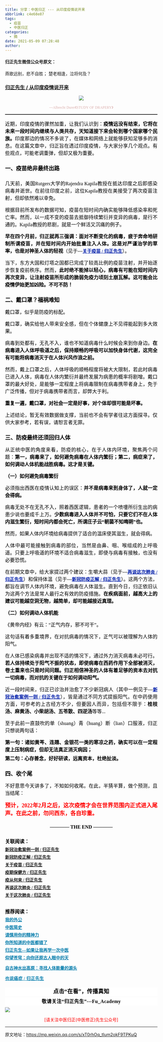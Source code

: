 ```yaml
---
title: 分享：中医归正 --- 从印度疫情说开来
abbrlink: c4e68e87
tags:
  - 疫苗
  - 中医归正
categories:
  - 摘
date: 2021-05-09 07:28:48
author:
---
```


#### 归正先生微信公众号原文：

燕歌远别，悲不自胜；
楚老相逢，泣将何及？

<!-- more -->

###  [归正先生 / 从印度疫情说开来](https://mp.weixin.qq.com/s/xT0rhOq_tIum2okF9TPKuQ "跳转至原文")



<div class="rich_media_content ">
                    <p style="text-align: center;"><img class="rich_pages js_insertlocalimg" src="https://tva2.sinaimg.cn/large/8bf740e1gy1gqbtpk4wmkj20ku0hwx4g.jpg" data-type="jpeg" data-w="750" style=""  /></p><p style="margin-bottom: 10px;white-space: normal;text-align: center;line-height: normal;"><span style="background-color: rgb(255, 255, 255);color: rgb(215, 171, 169);font-family: 仿宋;font-size: 12px;">---Albrecht Durer</span><span style="background-color: rgb(255, 255, 255);color: rgb(215, 171, 169);font-family: 仿宋;font-size: 12px;">《STUDY OF DRAPERY</span><span style="background-color: rgb(255, 255, 255);color: rgb(215, 171, 169);font-family: 仿宋;font-size: 12px;">》</span><br  /></p><hr style="white-space: normal;border-style: solid;border-right-width: 0px;border-bottom-width: 0px;border-left-width: 0px;border-color: rgba(0, 0, 0, 0.1);transform-origin: 0px 0px;transform: scale(1, 0.5);"  /><section style="margin: 15px 0cm 25px;white-space: normal;text-align: justify;"><span style="color: rgb(0, 0, 0);font-family: 仿宋;font-size: 16px;">近期，印度疫情的骤然加重，让我们认识到：</span><strong><span style="color: rgb(0, 0, 0);font-family: 仿宋;font-size: 16px;">疫情远没有结束，它将在未来一段时间内继续与人类共存，天知道接下来会轮到哪个国家哪个民族。</span></strong><span style="color: rgb(0, 0, 0);font-family: 仿宋;font-size: 16px;">印度那边的情况不多说了，在媒体和网络上就能够获知足够多的消息。</span><span style="color: rgb(0, 0, 0);font-family: 仿宋;font-size: 16px;">在这篇文章中，归正旨在透过印度疫情，与大家分享几个观点。</span><span style="color: rgb(0, 0, 0);font-family: 仿宋;font-size: 16px;">有些观点，可能老调重弹，但却又极为重要。</span></section><p style="margin: 15px 0cm 25px;white-space: normal;text-align: justify;"><strong style="font-size: 18px;"><span style="color: rgb(0, 0, 0);font-family: 仿宋;">一、疫苗绝非最终出路</span></strong></p><section style="margin-bottom: 15px;margin-top: 15px;text-align: justify;"><span style="color: rgb(0, 0, 0);font-family: 仿宋;font-size: 16px;">几天前，美国Rutgers大学的Rajendra Kapila教授在抵达印度之后即感染病毒并逝世。在前往印度之前，这位Kapila教授在美接受了两次疫苗注射，但却依然难以幸免。</span></section><section style="margin-bottom: 15px;margin-top: 15px;text-align: justify;"><span style="color: rgb(0, 0, 0);font-family: 仿宋;font-size: 16px;">根据目前所发布的数据可知，疫苗在短时间内确实能够降低感染率和死亡率。然而，以一成不变的疫苗去抵御持续繁衍并变异的病毒，是行不通的。Kapila教授的悲剧，就是一个鲜活又沉痛的例子。</span></section><section style="margin-bottom: 15px;margin-top: 15px;text-align: justify;"><span style="color: rgb(0, 0, 0);"><strong><span style="font-family: 仿宋;font-size: 16px;">早在四个月前，归正就再三强调：</span></strong><strong><span style="font-family: 仿宋;font-size: 16px;">面对不断变化的病毒，疲于奔命地研制所谓疫苗，并在短时间内开始批量注入人体。这是对严谨治学的草率，也是对神圣人体的轻视</span></strong></span><span style="color: rgb(0, 0, 0);font-family: 仿宋;font-size: 16px;">（见于---</span><a target="_blank" href="http://mp.weixin.qq.com/s?__biz=MzI5NzQzMzY5NQ==&amp;mid=2247484404&amp;idx=1&amp;sn=3b6fc1dae511f8bc0ab3625dcb557be4&amp;chksm=ecb46cc4dbc3e5d2795fc4b1af0e295d9b89ad68b1ffe126148313b9c88c170bac8ae935dbba&amp;scene=21#wechat_redirect" data-itemshowtype="0" tab="innerlink" data-linktype="2" style="text-decoration: underline;color: rgb(2, 30, 170);font-size: 15px;"><span style="text-decoration: underline;color: rgb(2, 30, 170);font-size: 15px;"><strong><span style="color: rgb(2, 30, 170);text-decoration: underline;font-family: 仿宋;">关于疫苗 / 归正先生</span></strong></span></a><span style="color: rgb(0, 0, 0);font-family: 仿宋;font-size: 16px;">）。</span></section><p style="margin-top: 15px;margin-bottom: 25px;text-align: justify;"><span style="color: rgb(0, 0, 0);font-family: 仿宋;font-size: 16px;">当下，东方大国和灯塔之国都已完成了较高比例的疫苗注射，并开始逐步恢复疫前秩序。然而，</span><span style="color: rgb(0, 0, 0);"><strong><span style="color: rgb(0, 0, 0);font-family: 仿宋;font-size: 16px;">此时绝不能掉以轻心，病毒有可能在短时间内再次变异，让注射疫苗所形成的脆弱免疫力顷刻土崩瓦解。</span></strong><strong><span style="color: rgb(0, 0, 0);font-family: 仿宋;font-size: 16px;">这可能会比疫情伊始更加凶险。不可不防！</span></strong></span></p><section style="margin-bottom: 15px;margin-top: 15px;text-align: justify;"><span style="font-size: 18px;"><strong><span style="font-size: 18px;color: rgb(0, 0, 0);font-family: 仿宋;">二、戴口罩？福祸难知</span></strong></span></section><section style="margin-bottom: 15px;margin-top: 15px;text-align: justify;"><span style="color: rgb(0, 0, 0);font-family: 仿宋;font-size: 16px;">戴口罩，似乎是防疫的标配。</span></section><section style="margin-bottom: 15px;margin-top: 15px;text-align: justify;"><span style="color: rgb(0, 0, 0);font-family: 仿宋;font-size: 16px;">戴口罩，确实给他人带来安全感，但在个体健康上不见得能起到多大效果。</span></section><section style="margin-bottom: 15px;margin-top: 15px;text-align: justify;"><span style="color: rgb(0, 0, 0);font-family: 仿宋;font-size: 16px;">病毒到处都有，无孔不入，谁也不知道病毒什么时候会来到你身边。</span><strong><span style="font-family: 仿宋;font-size: 16px;color: rgb(0, 0, 0);">在病毒进入人体呼吸道之后，保持顺畅的呼吸可以加快身体代谢，这完全有可能将病毒消灭于在人体兴风作浪之前。</span></strong></section><section style="margin-bottom: 15px;margin-top: 15px;text-align: justify;"><span style="color: rgb(0, 0, 0);font-family: 仿宋;font-size: 16px;">然而，戴上口罩之后，人体呼吸的顺畅程度将被大大限制，若此时病毒已进入人体，病毒在人体内繁衍并最终发展为病患的概率将剧增。戴口罩的最大好处，是能够一定程度上将病毒限制在病毒携带者身上，免于广泛传播，但对于病毒携带者而言，却弊大于利。</span></section><section style="margin-bottom: 15px;margin-top: 15px;text-align: justify;"><strong><span style="color: rgb(0, 0, 0);font-family: 仿宋;font-size: 16px;">重复一遍，戴口罩，对社会一定是好事，对个体却很可能是坏事。</span></strong></section><section style="margin-bottom: 15px;margin-top: 15px;text-align: justify;"><span style="color: rgb(0, 0, 0);font-family: 仿宋;font-size: 16px;">上述结论，暂无有效数据做支撑，当前也不会有学者往这方面探寻。仅供大家参考，若有误，请恕言者无罪。</span></section><p style="margin-bottom: 15px;margin-top: 25px;text-align: justify;"><span style="font-size: 18px;"><strong><span style="font-size: 18px;color: rgb(0, 0, 0);font-family: 仿宋;">三、防疫最终还须回归人体</span></strong></span></p><section style="margin-bottom: 15px;margin-top: 15px;text-align: justify;"><span style="color: rgb(0, 0, 0);font-family: 仿宋;font-size: 16px;">从正统中医的角度来看，防疫的核心，在于人体内环境，聚焦两个问题：<strong>第一，病毒来了，如何避免病毒在人体内繁衍；第二，病症来了，如何调动人体机能战胜病毒。这才是关键。</strong></span></section><section style="margin-bottom: 15px;margin-top: 15px;text-align: justify;"><strong><span style="color: rgb(0, 0, 0);font-family: 仿宋;font-size: 16px;">（一）如何避免病毒繁衍</span></strong></section><section style="margin-bottom: 15px;margin-top: 15px;text-align: justify;"><span style="color: rgb(0, 0, 0);font-family: 仿宋;font-size: 16px;">必须指出西医在疫情认知上的误区：<strong>并不是病毒来到身体了，人就一定会得病。</strong></span></section><section style="margin-bottom: 15px;margin-top: 15px;text-align: justify;"><span style="color: rgb(0, 0, 0);font-family: 仿宋;font-size: 16px;">病毒无处不在无孔不入，照着西医逻辑，患者的一个喷嚏所衍生出的病患少说也要成千上万。<strong>少数病毒进入人体并不可怕，只要它们不在人体内滋生繁衍，短时间内都会死亡，所谓庄子云“朝菌不知晦朔”也。</strong></span></section><section style="margin-bottom: 15px;margin-top: 15px;text-align: justify;"><span style="color: rgb(0, 0, 0);font-family: 仿宋;font-size: 16px;">然而，如果人体内环境给病毒提供了适合的温床使其滋生，就会得病。</span></section><section style="margin-bottom: 15px;margin-top: 15px;text-align: justify;"><span style="color: rgb(0, 0, 0);font-family: 仿宋;font-size: 16px;">人体中最可能接触到病毒的部位，当然是由鼻、咽、喉组成的上呼吸道。只要上呼吸道的环境不适合病毒滋生，即使与病毒有接触，也没有必要恐慌。</span></section><section style="margin-bottom: 15px;margin-top: 15px;text-align: justify;"><span style="color: rgb(0, 0, 0);font-family: 仿宋;font-size: 16px;">在前期文章中，给大家提过两个建议：生嚼大蒜（见于---</span><a target="_blank" href="http://mp.weixin.qq.com/s?__biz=MzI5NzQzMzY5NQ==&amp;mid=2247484236&amp;idx=1&amp;sn=309936129bef12e6e45d385511e75a41&amp;chksm=ecb46c7cdbc3e56a48329c8f114290cd0da94ca014a31bfca0c6f58c5cf753694a1f8cd92b5b&amp;scene=21#wechat_redirect" data-itemshowtype="0" tab="innerlink" data-linktype="2" style="text-decoration: underline;color: rgb(2, 30, 170);font-size: 15px;"><span style="text-decoration: underline;color: rgb(2, 30, 170);font-size: 15px;"><strong><span style="color: rgb(2, 30, 170);text-decoration: underline;font-family: 仿宋;">再谈这次肺炎 / 归正先生</span></strong></span></a><span style="color: rgb(0, 0, 0);font-family: 仿宋;font-size: 16px;">）和保持体温（见于---</span><a target="_blank" href="http://mp.weixin.qq.com/s?__biz=MzI5NzQzMzY5NQ==&amp;mid=2247484417&amp;idx=1&amp;sn=77117305622f4e0d82952c2e974afbc6&amp;chksm=ecb46b31dbc3e22760458e22fa845268edff44c0c192e4d8076ea9258e3b04083b79058b592f&amp;scene=21#wechat_redirect" data-itemshowtype="0" tab="innerlink" data-linktype="2" style="text-decoration: underline;color: rgb(2, 30, 170);font-size: 15px;"><span style="text-decoration: underline;color: rgb(2, 30, 170);font-size: 15px;"><strong><span style="color: rgb(2, 30, 170);text-decoration: underline;font-family: 仿宋;">新冠防疫正解 / 归正先生</span></strong></span></a><span style="color: rgb(0, 0, 0);font-family: 仿宋;font-size: 16px;">）。这两个方法，都旨在调节人体内环境，避免病毒在人体滋生。直到今日，归正依旧认为这两个方法是常人最行之有效的防疫措施。<strong>在疾病面前，越高大上的建议可能越空洞无物，越简单，却可能越接近真理。</strong></span></section><section style="margin-bottom: 15px;margin-top: 15px;text-align: justify;"><strong><span style="color: rgb(0, 0, 0);font-family: 仿宋;font-size: 16px;">（二）如何调动人体机能</span></strong></section><section style="margin-bottom: 15px;margin-top: 15px;text-align: justify;"><span style="color: rgb(0, 0, 0);font-family: 仿宋;font-size: 16px;">《黄帝内经》有云：“正气内存，邪不可干”。</span></section><section style="margin-bottom: 15px;margin-top: 15px;text-align: justify;"><span style="color: rgb(0, 0, 0);font-family: 仿宋;font-size: 16px;">这句话有着多重境界，在对抗病毒的情况下，正气可以被理解为人体的阳气。</span></section><section style="margin-bottom: 15px;margin-top: 15px;text-align: justify;"><span style="color: rgb(0, 0, 0);font-family: 仿宋;font-size: 16px;">在人体已感染病毒并出现不适的情况下，通过外力消灭病毒未必可行。<strong>若人体持续处于阳气不振的状态，即使病毒在西药作用下全部被消灭，卷土重来也只是时间问题。</strong><strong>归正相信神圣的人体有着足够的资本去对抗一切病毒，而对抗的关键在于如何调动阳气。</strong></span></section><section style="margin-bottom: 15px;margin-top: 15px;text-align: justify;"><span style="color: rgb(0, 0, 0);font-family: 仿宋;font-size: 16px;">近一段时间来，归正已诊治并治愈了不少新冠病人（其中一例见于---</span><a target="_blank" href="http://mp.weixin.qq.com/s?__biz=MzI5NzQzMzY5NQ==&amp;mid=2247484447&amp;idx=1&amp;sn=a21609383ce54fd446a4fc8bb96d56a1&amp;chksm=ecb46b2fdbc3e2399d863d2550d14e4c6671e699abf122baa33900555edc1b4ca3d8909906f9&amp;scene=21#wechat_redirect" data-itemshowtype="0" tab="innerlink" data-linktype="2" style="text-decoration: underline;color: rgb(2, 30, 170);font-size: 15px;"><span style="text-decoration: underline;color: rgb(2, 30, 170);font-size: 15px;"><strong><span style="color: rgb(2, 30, 170);text-decoration: underline;font-family: 仿宋;">新冠治愈案例一则 / 归正先生</span></strong></span></a><span style="color: rgb(0, 0, 0);font-family: 仿宋;font-size: 16px;">），皆是通过不同方式提振阳气。在中药使用方面，可参考的上古经方不少，但要因人而异，包括但不限于：<strong>桂枝汤、麻黄汤、小柴胡汤、五苓散、四逆汤</strong>等等...</span></section><section style="margin-bottom: 15px;margin-top: 15px;text-align: justify;"><span style="color: rgb(0, 0, 0);font-family: 仿宋;font-size: 16px;">至于此前一直鼓吹的单（shuang）青（huang）断（lian）口服液，归正只想说两句话：</span></section><p style="margin-top: 15px;text-align: justify;margin-bottom: 5px;"><strong><span style="color: rgb(0, 0, 0);font-family: 仿宋;font-size: 16px;">第一句：诸如黄芩、连翘、金银花一类的寒凉之药，确实可以在一定程度上压制病症，但却无法真正消灭病因；</span></strong><span style="color: rgb(0, 0, 0);font-family: 仿宋;font-size: 16px;"></span></p><p style="margin-bottom: 15px;text-align: justify;margin-top: 5px;"><strong><span style="color: rgb(0, 0, 0);font-family: 仿宋;font-size: 16px;">第二句：心存善念，好好研读，远离资本，杜绝扯淡。</span></strong><span style="color: rgb(0, 0, 0);font-family: 仿宋;font-size: 16px;"></span></p><section style="margin-bottom: 15px;margin-top: 25px;text-align: justify;"><span style="font-size: 18px;"><strong><span style="font-size: 18px;color: rgb(0, 0, 0);font-family: 仿宋;">四、收个尾</span></strong></span></section><section style="margin-bottom: 15px;margin-top: 15px;text-align: justify;"><span style="color: rgb(0, 0, 0);font-family: 仿宋;font-size: 16px;">不好意思今天讲多了，不知如何收尾。在此，半猜半算，做个预测，且当结尾：</span></section><section style="margin-top: 15px;text-align: justify;margin-bottom: 25px;"><strong><span style="color: rgb(255, 0, 0);font-family: 仿宋;font-size: 18px;">预计，2022年2月之后，这次疫情才会在世界范围内正式进入尾声。在此之前，勿问西东，各自珍重。</span></strong></section><p style="margin-top: 5px;margin-bottom: 5px;white-space: normal;line-height: normal;"><span style="color: rgb(0, 0, 0);font-family: 仿宋;font-size: 16px;"></span></p><p style="margin-top: 25px;margin-bottom: 5px;white-space: normal;text-align: center;"><strong><span style="color: rgb(0, 0, 0);font-family: 仿宋;font-size: 16px;">———— THE&nbsp;END ————</span></strong></p><section style="margin-top: 25px;white-space: normal;margin-bottom: 5px;"><strong><span style="color: rgb(0, 0, 0);font-family: 仿宋;font-size: 16px;">关联阅读：</span></strong></section><p style="margin-bottom: 5px;white-space: normal;margin-top: 5px;line-height: normal;"><a target="_blank" href="http://mp.weixin.qq.com/s?__biz=MzI5NzQzMzY5NQ==&amp;mid=2247484447&amp;idx=1&amp;sn=a21609383ce54fd446a4fc8bb96d56a1&amp;chksm=ecb46b2fdbc3e2399d863d2550d14e4c6671e699abf122baa33900555edc1b4ca3d8909906f9&amp;scene=21#wechat_redirect" data-itemshowtype="0" tab="innerlink" data-linktype="2"><strong style="text-decoration: underline;"><span style="font-family: 仿宋;font-size: 14px;text-align: center;">新冠治愈案例一则 / 归正先生</span></strong></a></p><p style="margin-top: 5px;margin-bottom: 5px;white-space: normal;line-height: normal;"><a target="_blank" href="http://mp.weixin.qq.com/s?__biz=MzI5NzQzMzY5NQ==&amp;mid=2247484417&amp;idx=1&amp;sn=77117305622f4e0d82952c2e974afbc6&amp;chksm=ecb46b31dbc3e22760458e22fa845268edff44c0c192e4d8076ea9258e3b04083b79058b592f&amp;scene=21#wechat_redirect" data-itemshowtype="0" tab="innerlink" data-linktype="2"><strong style="text-decoration: underline;"><span style="font-family: 仿宋;font-size: 14px;text-align: center;">新冠防疫正解 / 归正先生</span></strong></a><br  /></p><p style="margin-top: 5px;margin-bottom: 5px;white-space: normal;line-height: normal;"><a target="_blank" href="http://mp.weixin.qq.com/s?__biz=MzI5NzQzMzY5NQ==&amp;mid=2247484404&amp;idx=1&amp;sn=3b6fc1dae511f8bc0ab3625dcb557be4&amp;chksm=ecb46cc4dbc3e5d2795fc4b1af0e295d9b89ad68b1ffe126148313b9c88c170bac8ae935dbba&amp;scene=21#wechat_redirect" data-itemshowtype="0" tab="innerlink" data-linktype="2"><strong style="text-decoration: underline;"><span style="font-family: 仿宋;font-size: 14px;text-align: center;">关于疫苗 / 归正先生</span></strong></a><br  /></p><p style="margin-top: 5px;margin-bottom: 5px;white-space: normal;line-height: normal;"><a target="_blank" href="http://mp.weixin.qq.com/s?__biz=MzI5NzQzMzY5NQ==&amp;mid=2247484291&amp;idx=1&amp;sn=66d675aef972fa93556834533d468fc8&amp;chksm=ecb46cb3dbc3e5a587adaf271c3e56ee6b00e7f0803323a78d30f3f8921b3ad56b43b5f07d69&amp;scene=21#wechat_redirect" data-itemshowtype="0" tab="innerlink" data-linktype="2" style="text-decoration: underline;"><strong><span style="font-family: 仿宋;font-size: 14px;text-align: center;">疫期保健方 / 归正先生</span></strong></a></p><p style="margin-top: 5px;margin-bottom: 5px;white-space: normal;line-height: normal;"><a target="_blank" href="http://mp.weixin.qq.com/s?__biz=MzI5NzQzMzY5NQ==&amp;mid=2247484275&amp;idx=1&amp;sn=6e60ef41251a64866754f76d24b04e1b&amp;chksm=ecb46c43dbc3e555e4974d5339f3cc88315bfba65c288f467aa09e455b7341c1c0e9d5555c4e&amp;scene=21#wechat_redirect" data-itemshowtype="0" tab="innerlink" data-linktype="2" style="text-decoration: underline;"><strong><span style="font-family: 仿宋;font-size: 14px;text-align: center;">疫从何来 / 归正先生</span></strong></a></p><p style="margin-top: 5px;margin-bottom: 5px;white-space: normal;line-height: normal;"><strong style="text-decoration: underline;"><span style="font-family: 仿宋;font-size: 14px;text-align: center;"><a target="_blank" href="http://mp.weixin.qq.com/s?__biz=MzI5NzQzMzY5NQ==&amp;mid=2247484236&amp;idx=1&amp;sn=309936129bef12e6e45d385511e75a41&amp;chksm=ecb46c7cdbc3e56a48329c8f114290cd0da94ca014a31bfca0c6f58c5cf753694a1f8cd92b5b&amp;scene=21#wechat_redirect" data-itemshowtype="0" tab="innerlink" data-linktype="2">再谈这次肺炎 / 归正先生</a></span></strong></p><p style="margin-top: 5px;margin-bottom: 5px;white-space: normal;line-height: normal;"><strong style="text-decoration: underline;"><a target="_blank" href="http://mp.weixin.qq.com/s?__biz=MzI5NzQzMzY5NQ==&amp;mid=2247484231&amp;idx=1&amp;sn=d8df6f9b5ccb32e8421dcc39319f1ab3&amp;chksm=ecb46c77dbc3e561fce6ea3decb5c9bbfc435bec524973ec000f92c3a1412b62189515f35ae2&amp;scene=21#wechat_redirect" data-itemshowtype="0" tab="innerlink" data-linktype="2"><strong><span style="font-family: 仿宋;font-size: 14px;text-align: center;">关于这次肺炎 / 归正先生</span></strong></a></strong></p><p style="margin-top: 5px;margin-bottom: 5px;white-space: normal;line-height: normal;"><br  /></p><p style="margin-top: 10px;margin-bottom: 5px;white-space: normal;"><strong><span style="color: rgb(0, 0, 0);font-family: 仿宋;font-size: 16px;">推荐阅读：</span></strong></p><p style="margin-top: 5px;margin-bottom: 5px;white-space: normal;line-height: normal;"><strong><span style="text-decoration: underline;color: rgb(0, 122, 170);font-family: 仿宋;font-size: 14px;text-align: center;"><a href="http://mp.weixin.qq.com/s?__biz=MzI5NzQzMzY5NQ==&amp;mid=2247483946&amp;idx=1&amp;sn=ea0bcd7f5add86208cff4173eadf6556&amp;chksm=ecb46d1adbc3e40cd0deb6d82999f4e138aeccfbcc696966f0eab5f4732075037fa7eb6caa07&amp;scene=21#wechat_redirect" target="_blank" data-linktype="2" style="color: rgb(0, 122, 170);">我的外公</a></span><span style="color: rgb(0, 122, 170);font-family: 仿宋;font-size: 14px;text-align: center;"></span></strong></p><p style="margin-top: 5px;margin-bottom: 5px;white-space: normal;line-height: normal;"><a target="_blank" href="http://mp.weixin.qq.com/s?__biz=MzI5NzQzMzY5NQ==&amp;mid=2247484224&amp;idx=1&amp;sn=000e808f30509ab836574f26196e5a51&amp;chksm=ecb46c70dbc3e5662d3556e2cc6fc0605c2ef403783ba571bebc7124902547c5f2eb727110b0&amp;scene=21#wechat_redirect" data-itemshowtype="0" tab="innerlink" data-linktype="2"><strong><span style="text-decoration: underline;color: rgb(0, 122, 170);font-family: 仿宋;font-size: 14px;text-align: center;">中医简史</span></strong></a><br  /></p><p style="margin-top: 5px;margin-bottom: 5px;white-space: normal;line-height: normal;"><a href="http://mp.weixin.qq.com/s?__biz=MzI5NzQzMzY5NQ==&amp;mid=2247484012&amp;idx=1&amp;sn=7cb2b912d3850de25b5c5f46c9399bf9&amp;chksm=ecb46d5cdbc3e44ab3fdf567fc8adb4169158ac24916333d995d2b7fca7650d470b53380a702&amp;scene=21#wechat_redirect" target="_blank" data-linktype="2" style="color: rgb(0, 122, 170);text-decoration: underline;font-family: 仿宋;font-size: 14px;"><strong><span style="text-align: center;">请慎用你的精神力</span></strong></a></p><p style="margin-top: 5px;margin-bottom: 5px;white-space: normal;line-height: normal;"><a href="http://mp.weixin.qq.com/s?__biz=MzI5NzQzMzY5NQ==&amp;mid=2247484107&amp;idx=1&amp;sn=9376c455f88cc445f0686c49d45681e5&amp;chksm=ecb46dfbdbc3e4edacc5b562a6ff088f95105aa6a4ed765f102502503f0311be1d43bbe73854&amp;scene=21#wechat_redirect" target="_blank" data-linktype="2" style="color: rgb(0, 122, 170);text-decoration: underline;"><strong><span style="font-family: 仿宋;font-size: 14px;text-align: center;">你所知道的中医都错了</span></strong></a><br  /></p><p style="margin-top: 5px;margin-bottom: 5px;white-space: normal;line-height: normal;"><a href="http://mp.weixin.qq.com/s?__biz=MzI5NzQzMzY5NQ==&amp;mid=2247484087&amp;idx=1&amp;sn=b76fe020a7a744a3f3c7850ad15671e6&amp;chksm=ecb46d87dbc3e491b5c1b56acfa70882bbf3af3c355f8e999c60476e7028238e2441eed1d4da&amp;scene=21#wechat_redirect" target="_blank" data-linktype="2" style="color: rgb(0, 122, 170);text-decoration: underline;"><strong><span style="font-family: 仿宋;font-size: 14px;text-align: center;">归正先生---如果让我再学一次中医</span></strong></a></p><p style="margin-top: 5px;margin-bottom: 5px;white-space: normal;line-height: normal;"><a href="http://mp.weixin.qq.com/s?__biz=MzI5NzQzMzY5NQ==&amp;mid=2247483964&amp;idx=1&amp;sn=f3981bc0edee904bfcf1f8318ba17db9&amp;chksm=ecb46d0cdbc3e41a1b9690db7c84e9150a12dd3fba6ddcb109fc3dec54f2a88f6f540db9b44b&amp;scene=21#wechat_redirect" target="_blank" data-linktype="2" style="color: rgb(0, 122, 170);text-decoration: underline;font-family: 仿宋;font-size: 14px;"><strong><span style="text-align: center;">仰望苍穹：向你还原古人眼中的天</span></strong></a></p><p style="white-space: normal;"><strong><span style="text-decoration: underline;font-family: 仿宋;font-size: 14px;color: rgb(0, 122, 170);text-align: center;"><a href="http://mp.weixin.qq.com/s?__biz=MzI5NzQzMzY5NQ==&amp;mid=2247483837&amp;idx=1&amp;sn=ee187f53d00e93d4df6fcf2d4cecd2a9&amp;chksm=ecb46e8ddbc3e79b68c067618a189e628651cf85a23b947cdb7e4aa3a1edd3b4f100d4566b97&amp;scene=21#wechat_redirect" target="_blank" data-linktype="2" style="color: rgb(0, 122, 170);">自古神水出高原：寻找人体能量的源头</a></span></strong><br  /></p><p style="margin-top: 5px;margin-bottom: 5px;white-space: normal;line-height: normal;"><strong style="color: rgb(0, 122, 170);text-decoration: underline;font-family: 仿宋;letter-spacing: 0.5px;font-size: 14px;background-color: rgb(255, 255, 255);"><a href="http://mp.weixin.qq.com/s?__biz=MzI5NzQzMzY5NQ==&amp;mid=2247484160&amp;idx=1&amp;sn=0e87693db4b2b76954137fb20b0bc7df&amp;chksm=ecb46c30dbc3e52630634fc9b13cc9ca29deba458be5a195a4c91a3a161f160508b928bdf330&amp;scene=21#wechat_redirect" target="_blank" data-linktype="2" style="color: rgb(0, 122, 170);">也说癌症 / 归正先生</a></strong></p><section style="margin-top: 20px;margin-bottom: 5px;white-space: normal;max-width: 100%;font-family: -apple-system, BlinkMacSystemFont, &quot;Helvetica Neue&quot;, &quot;PingFang SC&quot;, &quot;Hiragino Sans GB&quot;, &quot;Microsoft YaHei UI&quot;, &quot;Microsoft YaHei&quot;, Arial, sans-serif;letter-spacing: 0.544px;font-size: 16px;min-height: 1em;color: rgb(62, 62, 62);text-align: center;line-height: 1.75em;background-color: rgb(255, 255, 255);box-sizing: border-box !important;overflow-wrap: break-word !important;"><strong style="max-width: 100%;box-sizing: border-box !important;overflow-wrap: break-word !important;"><span style="max-width: 100%;font-size: 18px;color: rgb(0, 0, 0);font-family: 仿宋;letter-spacing: 0.5px;box-sizing: border-box !important;overflow-wrap: break-word !important;">点击“在看”，传播真知</span></strong></section><section style="margin-top: 5px;margin-bottom: 5px;white-space: normal;max-width: 100%;font-family: -apple-system, BlinkMacSystemFont, &quot;Helvetica Neue&quot;, &quot;PingFang SC&quot;, &quot;Hiragino Sans GB&quot;, &quot;Microsoft YaHei UI&quot;, &quot;Microsoft YaHei&quot;, Arial, sans-serif;letter-spacing: 0.544px;font-size: 16px;min-height: 1em;color: rgb(62, 62, 62);text-align: center;line-height: 1.75em;background-color: rgb(255, 255, 255);box-sizing: border-box !important;overflow-wrap: break-word !important;"><strong style="max-width: 100%;box-sizing: border-box !important;overflow-wrap: break-word !important;"><span style="max-width: 100%;font-size: 18px;color: rgb(0, 0, 0);font-family: 仿宋;letter-spacing: 0.5px;box-sizing: border-box !important;overflow-wrap: break-word !important;"><strong style="max-width: 100%;color: rgb(62, 62, 62);font-size: 16px;box-sizing: border-box !important;overflow-wrap: break-word !important;"><span style="max-width: 100%;color: rgb(0, 0, 0);box-sizing: border-box !important;overflow-wrap: break-word !important;">敬请关注“归正先生”---Fu_Academy</span></strong></span></strong></section>
					<img style="clear: both; display: block; margin:auto;" src="http://wx1.sinaimg.cn/mw690/8bf740e1gy1fgqt1hfuomj20hs0bzmyp.jpg" /><p style="text-align: center; color: red">[请关注中医归正(中医修正)先生公众号]</p><hr />
                </div>



原文地址：https://mp.weixin.qq.com/s/xT0rhOq_tIum2okF9TPKuQ


